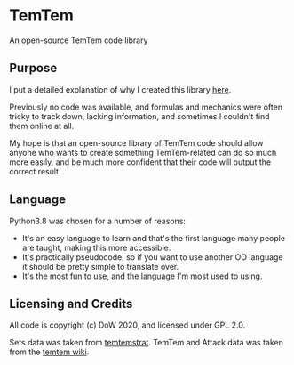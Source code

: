 # TemTem
An open-source TemTem code library

## Purpose
I put a detailed explanation of why I created this library [here](
https://www.playtemtem.com/forums/threads/a-temtem-code-library.9687/#post-50309
).

Previously no code was available, and formulas and mechanics were often tricky
to track down, lacking information, and sometimes I couldn't find them online
at all.

My hope is that an open-source library of TemTem code should allow anyone who
wants to create something TemTem-related can do so much more easily, and be
much more confident that their code will output the correct result.

## Language
Python3.8 was chosen for a number of reasons:
 - It's an easy language to learn and that's the first language many people are
    taught, making this more accessible.
 - It's practically pseudocode, so if you want to use another OO language it
    should be pretty simple to translate over.
 - It's the most fun to use, and the language I'm most used to using.

## Licensing and Credits
All code is copyright (c) DoW 2020, and licensed under GPL 2.0.

Sets data was taken from
[temtemstrat](https://temtemstrat.com/en/strategic-rank).
TemTem and Attack data was taken from the
[temtem wiki](https://temtem.gamepedia.com/Temtem_Wiki).
